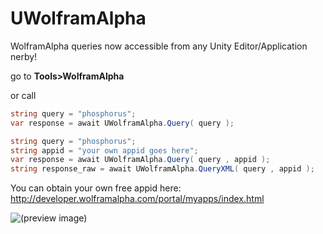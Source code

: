 # UWolframAlpha
WolframAlpha queries now accessible from any Unity Editor/Application nerby!

go to **Tools>WolframAlpha**

or call

```c#
string query = "phosphorus";
var response = await UWolframAlpha.Query( query );
```
```c#
string query = "phosphorus";
string appid = "your own appid goes here";
var response = await UWolframAlpha.Query( query , appid );
string response_raw = await UWolframAlpha.QueryXML( query , appid );
```
You can obtain your own free appid here: http://developer.wolframalpha.com/portal/myapps/index.html

![(preview image)](https://i.imgur.com/dlUKB4p.jpg)

